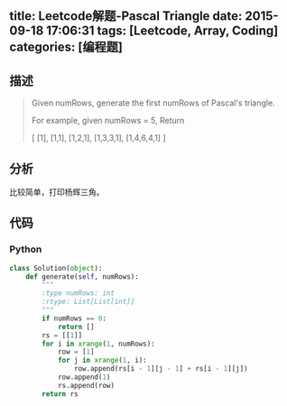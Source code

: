 title: Leetcode解题-Pascal Triangle
date: 2015-09-18 17:06:31
tags: [Leetcode, Array, Coding]
categories: [编程题]
---

## 描述
> Given numRows, generate the first numRows of Pascal's triangle.
>
> For example, given numRows = 5,
> Return
>
> [
>      [1],
>     [1,1],
>    [1,2,1],
>   [1,3,3,1],
>  [1,4,6,4,1]
> ]

## 分析
比较简单，打印杨辉三角。

## 代码
### Python
```python
class Solution(object):
    def generate(self, numRows):
        """
        :type numRows: int
        :rtype: List[List[int]]
        """
        if numRows == 0:
            return []
        rs = [[1]]
        for i in xrange(1, numRows):
            row = [1]
            for j in xrange(1, i):
                row.append(rs[i - 1][j - 1] + rs[i - 1][j])
            row.append(1)
            rs.append(row)
        return rs
```
